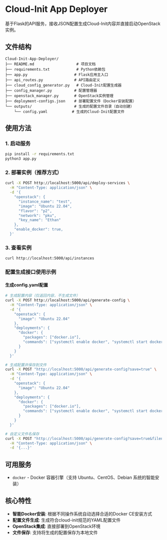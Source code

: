 <!--
 * @Author: Ethan yanghan0911@gmail.com
 * @Date: 2025-08-07 20:39:14
 * @LastEditors: Ethan yanghan0911@gmail.com
 * @LastEditTime: 2025-08-22 19:49:28
 * @FilePath: /Cloud-Init-App-Deployer/README.md
 * @Description: 这是默认设置,请设置`customMade`, 打开koroFileHeader查看配置 进行设置: https://github.com/OBKoro1/koro1FileHeader/wiki/%E9%85%8D%E7%BD%AE
-->
# Cloud-Init App Deployer

基于Flask的API服务，接收JSON配置生成Cloud-Init内容并直接启动OpenStack实例。

## 文件结构

```
Cloud-Init-App-Deployer/
├── README.md                   # 项目文档
├── requirements.txt            # Python依赖包
├── app.py                     # Flask应用主入口
├── api_routes.py              # API路由定义
├── cloud_config_generator.py   # Cloud-Init配置生成器
├── config_manager.py          # 配置管理器
├── openstack_manager.py       # OpenStack实例管理
├── deployment-configs.json    # 部署配置文件（Docker安装配置）
└── outputs/                   # 生成的配置文件目录（自动创建）
    └── config.yaml           # 生成的Cloud-Init配置文件
```

## 使用方法

### 1. 启动服务
```bash
pip install -r requirements.txt
python3 app.py
```

### 2. 部署实例（推荐方式）
```bash
curl -X POST http://localhost:5000/api/deploy-services \
  -H "Content-Type: application/json" \
  -d '{
    "openstack": {
      "instance_name": "test",
      "image": "Ubuntu 22.04",
      "flavor": "p2",
      "network": "pku",
      "key_name": "Ethan"
    },
    "enable_docker": true,
  }'
```

### 3. 查看实例
```bash
curl http://localhost:5000/api/instances
```

### 配置生成接口使用示例

#### 生成config.yaml配置
```bash
# 生成配置内容（仅返回内容，不生成文件）
curl -X POST http://localhost:5000/api/generate-config \
  -H "Content-Type: application/json" \
  -d '{
    "openstack": {
      "image": "Ubuntu 22.04"
    },
    "deployments": {
      "docker": {
        "packages": ["docker.io"],
        "commands": ["systemctl enable docker", "systemctl start docker"]
      }
    }
  }'

# 生成配置并保存到文件
curl -X POST "http://localhost:5000/api/generate-config?save=true" \
  -H "Content-Type: application/json" \
  -d '{
    "openstack": {
      "image": "Ubuntu 22.04"
    },
    "deployments": {
      "docker": {
        "packages": ["docker.io"],
        "commands": ["systemctl enable docker", "systemctl start docker"]
      }
    }
  }'

# 自定义文件名保存
curl -X POST "http://localhost:5000/api/generate-config?save=true&filename=my-config.yaml" \
  -H "Content-Type: application/json" \
  -d '{...}'
```

## 可用服务

- `docker` - Docker 容器引擎（支持 Ubuntu、CentOS、Debian 系统的智能安装）

## 核心特性

- **智能Docker安装**: 根据不同操作系统自动选择合适的Docker CE安装方式
- **配置文件生成**: 生成符合cloud-init规范的YAML配置文件  
- **OpenStack集成**: 直接部署到OpenStack环境
- **文件保存**: 支持将生成的配置保存为本地文件
